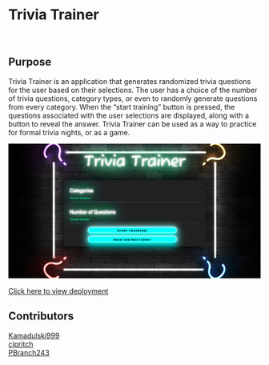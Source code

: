 # Trivia Trainer
<br/>

## Purpose
Trivia Trainer is an application that generates randomized trivia questions for the user based on their selections. The user has a choice of the number of trivia questions, category types, or even to randomly generate questions from every category. When the “start training” button is pressed, the questions associated with the user selections are displayed, along with a button to reveal the answer. Trivia Trainer can be used as a way to practice for formal trivia nights, or as a game. 
<br/>

![image](./assets/images/screencapture-file-Users-carlypritchard-Documents-trivia-trainer-index-html-2022-06-22-16_30_45.png)
</br>

[Click here to view deployment](https://cjpritch.github.io/trivia-trainer/)
<br/>

## Contributors 
[Kamadulski999](https://github.com/Kamadulski999)
</br>
[cjpritch](https://github.com/cjpritch?tab=repositories)
</br>
[PBranch243](https://github.com/PBranch243)